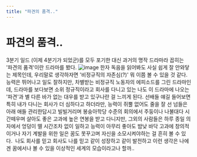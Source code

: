```yaml
---
title: "파견의 품격.."
---
```

# 파견의 품격..

3분기 일드 (이제 4분기가 되었군)를 모두 포기한 대신 과거의 명작 드라마라 꼽히는 '파견의 품격'이란 드라마를 봤다.
![image](aa1eef0d9a44f5d5cedb4b804bab9c97.jpg)
한자 독음을 읽어봐도 사실 쉽게 잘 안와닿는 제목인데, 우리말로 생각하자면 '비정규직의 자존심(?)' 뭐 이쯤 볼 수 있을 것 같다.
능력은 뛰어나고 일도 잘하지만, 차별받는 비정규직 노동자의 에피소드를 그린 드라마인데, 드라마를 보다보면 소위 정규직이라고 회사를 다니고 있는 나도 이 드라마에 나오는 '파견'과 별 다른 바가 없는 대우를 받고 있구나란 걸 느끼게 된다.
선배들 얘길 들어보면 특히 내가 다니는 회사가 더 심하다고 하더라만, 능력이 쥐뿔 없어도 줄을 잘 선 넘들은 아래 애들 관리한답시고 빌빌거리며 봉숭아학당 수준의 회의에서 주둥이나 나불대다 시간떼우며 살아도 좋은 고과에 높은 연봉을 받고 다니지만, 그외의 사람들은 하루 종일 의자에서 엉덩이 뗄 시간조차 없이 일하고 능력이 아무리 좋아도 밤낮 바닥 고과에 창의적이거나 자기 계발을 위한 일은 꿈도 못꾸고며 자신을 소모시켜야하는 걸 흔히 볼 수 있다. 
나도 회사를 믿고 회사도 나를 믿고 같이 성장하고 같이 발전하고 이런 생각은 나에겐 꿈에서나 볼 수 있을 이상적인 세계의 모습이라고나 할까..

